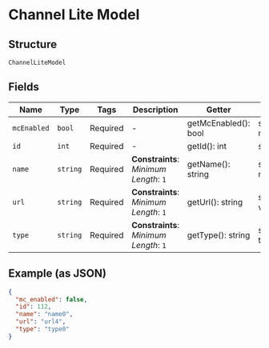 
# Channel Lite Model

## Structure

`ChannelLiteModel`

## Fields

| Name | Type | Tags | Description | Getter | Setter |
|  --- | --- | --- | --- | --- | --- |
| `mcEnabled` | `bool` | Required | - | getMcEnabled(): bool | setMcEnabled(bool mcEnabled): void |
| `id` | `int` | Required | - | getId(): int | setId(int id): void |
| `name` | `string` | Required | **Constraints**: *Minimum Length*: `1` | getName(): string | setName(string name): void |
| `url` | `string` | Required | **Constraints**: *Minimum Length*: `1` | getUrl(): string | setUrl(string url): void |
| `type` | `string` | Required | **Constraints**: *Minimum Length*: `1` | getType(): string | setType(string type): void |

## Example (as JSON)

```json
{
  "mc_enabled": false,
  "id": 112,
  "name": "name0",
  "url": "url4",
  "type": "type0"
}
```

